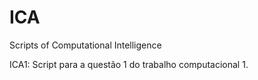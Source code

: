 # ICA
Scripts of Computational Intelligence

ICA1: Script para a questão 1 do trabalho computacional 1.
